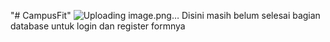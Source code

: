 "# CampusFit" 
![Uploading image.png…]()
Disini masih belum selesai bagian database untuk login dan register formnya 

